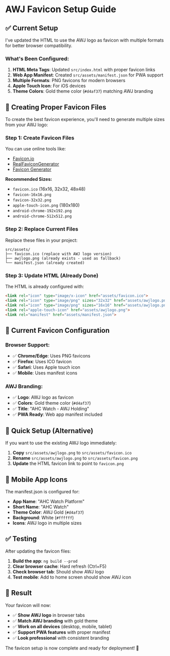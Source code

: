 # AWJ Favicon Setup Guide

## ✅ Current Setup

I've updated the HTML to use the AWJ logo as favicon with multiple formats for better browser compatibility.

### **What's Been Configured:**

1. **HTML Meta Tags**: Updated `src/index.html` with proper favicon links
2. **Web App Manifest**: Created `src/assets/manifest.json` for PWA support
3. **Multiple Formats**: PNG favicons for modern browsers
4. **Apple Touch Icon**: For iOS devices
5. **Theme Colors**: Gold theme color (`#d4af37`) matching AWJ branding

## 🔧 Creating Proper Favicon Files

To create the best favicon experience, you'll need to generate multiple sizes from your AWJ logo:

### **Step 1: Create Favicon Files**

You can use online tools like:
- [Favicon.io](https://favicon.io/)
- [RealFaviconGenerator](https://realfavicongenerator.net/)
- [Favicon Generator](https://www.favicon-generator.org/)

**Recommended Sizes:**
- `favicon.ico` (16x16, 32x32, 48x48)
- `favicon-16x16.png`
- `favicon-32x32.png`
- `apple-touch-icon.png` (180x180)
- `android-chrome-192x192.png`
- `android-chrome-512x512.png`

### **Step 2: Replace Current Files**

Replace these files in your project:
```
src/assets/
├── favicon.ico (replace with AWJ logo version)
├── awjlogo.png (already exists - used as fallback)
└── manifest.json (already created)
```

### **Step 3: Update HTML (Already Done)**

The HTML is already configured with:
```html
<link rel="icon" type="image/x-icon" href="assets/favicon.ico">
<link rel="icon" type="image/png" sizes="32x32" href="assets/awjlogo.png">
<link rel="icon" type="image/png" sizes="16x16" href="assets/awjlogo.png">
<link rel="apple-touch-icon" href="assets/awjlogo.png">
<link rel="manifest" href="assets/manifest.json">
```

## 🎨 Current Favicon Configuration

### **Browser Support:**
- ✅ **Chrome/Edge**: Uses PNG favicons
- ✅ **Firefox**: Uses ICO favicon
- ✅ **Safari**: Uses Apple touch icon
- ✅ **Mobile**: Uses manifest icons

### **AWJ Branding:**
- ✅ **Logo**: AWJ logo as favicon
- ✅ **Colors**: Gold theme color (`#d4af37`)
- ✅ **Title**: "AHC Watch - AWJ Holding"
- ✅ **PWA Ready**: Web app manifest included

## 🚀 Quick Setup (Alternative)

If you want to use the existing AWJ logo immediately:

1. **Copy** `src/assets/awjlogo.png` to `src/assets/favicon.ico`
2. **Rename** `src/assets/awjlogo.png` to `src/assets/favicon.png`
3. **Update** the HTML favicon link to point to `favicon.png`

## 📱 Mobile App Icons

The manifest.json is configured for:
- **App Name**: "AHC Watch Platform"
- **Short Name**: "AHC Watch"
- **Theme Color**: AWJ Gold (`#d4af37`)
- **Background**: White (`#ffffff`)
- **Icons**: AWJ logo in multiple sizes

## ✅ Testing

After updating the favicon files:

1. **Build the app**: `ng build --prod`
2. **Clear browser cache**: Hard refresh (Ctrl+F5)
3. **Check browser tab**: Should show AWJ logo
4. **Test mobile**: Add to home screen should show AWJ icon

## 🎯 Result

Your favicon will now:
- ✅ **Show AWJ logo** in browser tabs
- ✅ **Match AWJ branding** with gold theme
- ✅ **Work on all devices** (desktop, mobile, tablet)
- ✅ **Support PWA features** with proper manifest
- ✅ **Look professional** with consistent branding

The favicon setup is now complete and ready for deployment! 🎉
